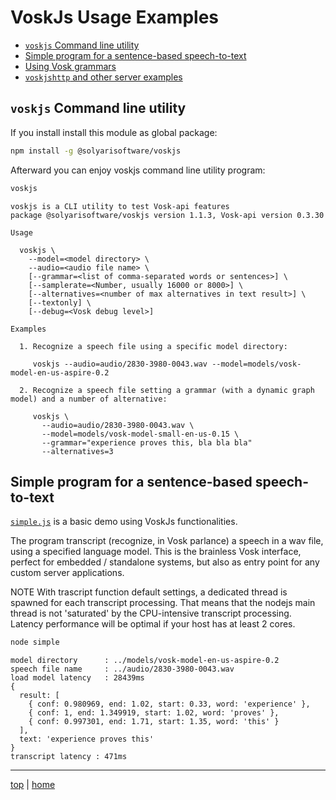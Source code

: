 # VoskJs Usage Examples

- [`voskjs` Command line utility](#voskjs-command-line-utility)
- [Simple program for a sentence-based speech-to-text](#simple-program-for-a-sentence-based-speech-to-text)
- [Using Vosk grammars](grammars.md)
- [`voskjshttp` and other server examples](servers.md)

## `voskjs` Command line utility

If you install install this module as global package: 
```bash
npm install -g @solyarisoftware/voskjs
```

Afterward you can enjoy voskjs command line utility program:

```bash
voskjs
```
```
voskjs is a CLI utility to test Vosk-api features
package @solyarisoftware/voskjs version 1.1.3, Vosk-api version 0.3.30

Usage

  voskjs \
    --model=<model directory> \
    --audio=<audio file name> \
    [--grammar=<list of comma-separated words or sentences>] \
    [--samplerate=<Number, usually 16000 or 8000>] \
    [--alternatives=<number of max alternatives in text result>] \
    [--textonly] \
    [--debug=<Vosk debug level>]

Examples

  1. Recognize a speech file using a specific model directory:

     voskjs --audio=audio/2830-3980-0043.wav --model=models/vosk-model-en-us-aspire-0.2

  2. Recognize a speech file setting a grammar (with a dynamic graph model) and a number of alternative:

     voskjs \
       --audio=audio/2830-3980-0043.wav \
       --model=models/vosk-model-small-en-us-0.15 \
       --grammar="experience proves this, bla bla bla"
       --alternatives=3
```


## Simple program for a sentence-based speech-to-text   

[`simple.js`](simple.js) is a basic demo using VoskJs functionalities. 

The program transcript (recognize, in Vosk parlance) a speech in a wav file, 
using a specified language model. 
This is the brainless Vosk interface, perfect for embedded / standalone systems, 
but also as entry point for any custom server applications.

NOTE
With trascript function default settings, 
a dedicated thread is spawned for each transcript processing. 
That means that the nodejs main thread is not 'saturated' by the CPU-intensive transcript processing.
Latency performance will be optimal if your host has at least 2 cores.

```bash
node simple
```
```
model directory      : ../models/vosk-model-en-us-aspire-0.2
speech file name     : ../audio/2830-3980-0043.wav
load model latency   : 28439ms
{
  result: [
    { conf: 0.980969, end: 1.02, start: 0.33, word: 'experience' },
    { conf: 1, end: 1.349919, start: 1.02, word: 'proves' },
    { conf: 0.997301, end: 1.71, start: 1.35, word: 'this' }
  ],
  text: 'experience proves this'
}
transcript latency : 471ms
```

---

[top](#) | [home](../README.md)

